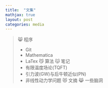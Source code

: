 ```yaml
---
title:  "文集"
mathjax: true
layout: post
categories: media
---
```


> 😸 程序
> - Git
> - Mathematica
> - LaTex
> 😼 算法
> 😽 笔记
>  - 有限温度场论(TQFT)
>  - 引力波(GW)与后牛顿近似(PN)
>  - 非线性动力学问题
> 😻 文摘
> 😹 一些脑洞
